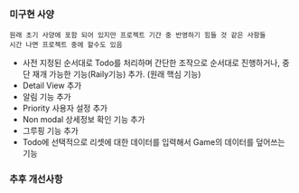 ### 미구현 사양
    원래 초기 사양에 포함 되어 있지만 프로젝트 기간 중 반영하기 힘들 것 같은 사항들
    시간 나면 프로젝트 중에 할수도 있음
- 사전 지정된 순서대로 Todo를 처리하며 간단한 조작으로 순서대로 진행하거나, 중단 재개 가능한 기능(Raily기능) 추가. (원래 핵심 기능)
- Detail View 추가
- 알림 기능 추가
- Priority 사용자 설정 추가
- Non modal 상세정보 확인 기능 추가
- 그루핑 기능 추가
- Todo에 선택적으로 리셋에 대한 데이터를 입력해서 Game의 데이터를 덮어쓰는 기능


### 추후 개선사항